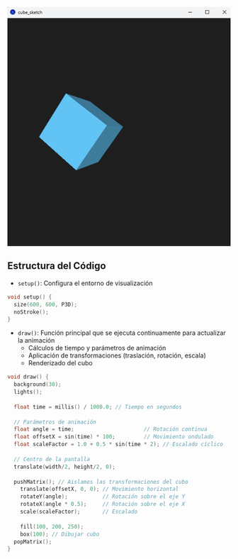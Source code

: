 ![processing_sketch](image.png)

## Estructura del Código

- `setup()`: Configura el entorno de visualización

```pde
void setup() {
  size(600, 600, P3D);
  noStroke();
}
```

- `draw()`: Función principal que se ejecuta continuamente para actualizar la animación
  - Cálculos de tiempo y parámetros de animación
  - Aplicación de transformaciones (traslación, rotación, escala)
  - Renderizado del cubo

```pde
void draw() {
  background(30);
  lights();

  float time = millis() / 1000.0; // Tiempo en segundos

  // Parámetros de animación
  float angle = time;                      // Rotación continua
  float offsetX = sin(time) * 100;         // Movimiento ondulado
  float scaleFactor = 1.0 + 0.5 * sin(time * 2); // Escalado cíclico

  // Centro de la pantalla
  translate(width/2, height/2, 0);

  pushMatrix(); // Aislamos las transformaciones del cubo
    translate(offsetX, 0, 0); // Movimiento horizontal
    rotateY(angle);           // Rotación sobre el eje Y
    rotateX(angle * 0.5);     // Rotación sobre el eje X
    scale(scaleFactor);       // Escalado

    fill(100, 200, 250);
    box(100); // Dibujar cubo
  popMatrix();
}
```
